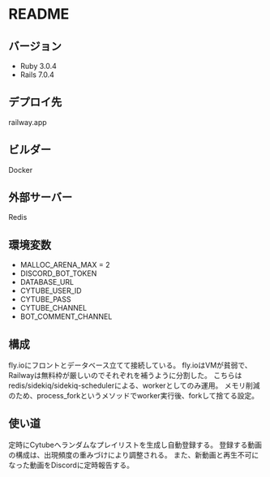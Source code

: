 # README

## バージョン
- Ruby 3.0.4
- Rails 7.0.4

## デプロイ先
railway.app

## ビルダー
Docker

## 外部サーバー
Redis

## 環境変数
- MALLOC_ARENA_MAX = 2
- DISCORD_BOT_TOKEN
- DATABASE_URL
- CYTUBE_USER_ID
- CYTUBE_PASS
- CYTUBE_CHANNEL
- BOT_COMMENT_CHANNEL

## 構成
fly.ioにフロントとデータベース立てて接続している。
fly.ioはVMが貧弱で、Railwayは無料枠が厳しいのでそれぞれを補うように分割した。
こちらはredis/sidekiq/sidekiq-schedulerによる、workerとしてのみ運用。
メモリ削減のため、process_forkというメソッドでworker実行後、forkして捨てる設定。

## 使い道
定時にCytubeへランダムなプレイリストを生成し自動登録する。
登録する動画の構成は、出現頻度の重みづけにより調整される。
また、新動画と再生不可になった動画をDiscordに定時報告する。